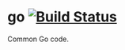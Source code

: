 go [![Build Status](https://travis-ci.org/shurcooL/go.svg?branch=master)](https://travis-ci.org/shurcooL/go)
==

Common Go code.
